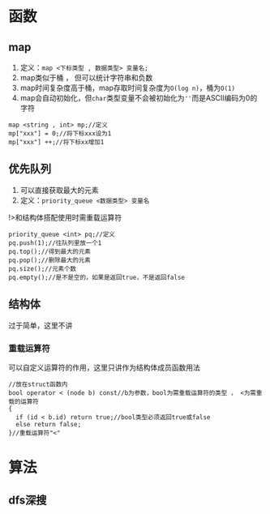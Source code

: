# 函数

## map

1. 定义：`map <下标类型 , 数据类型> 变量名;`
2. map类似于桶 ， 但可以统计字符串和负数
3. map时间复杂度高于桶，map存取时间复杂度为`O(log n)`，桶为`O(1)`
4. map会自动初始化，但`char`类型变量不会被初始化为`''`而是ASCII编码为0的字符

```c_cpp
map <string , int> mp;//定义
mp["xxx"] = 0;//将下标xxx设为1
mp["xxx"] ++;//将下标xx增加1
```

## 优先队列

1. 可以直接获取最大的元素
2. 定义：`priority_queue <数据类型> 变量名`

!>和结构体搭配使用时需重载运算符

```c_cpp
priority_queue <int> pq;//定义
pq.push(1);//往队列里放一个1
pq.top();//得到最大的元素
pq.pop();//删除最大的元素
pq.size();//元素个数
pq.empty();//是不是空的，如果是返回true，不是返回false
```

## 结构体

过于简单，这里不讲

### 重载运算符

可以自定义运算符的作用，这里只讲作为结构体成员函数用法

```c_cpp
//放在struct函数内
bool operator < (node b) const//b为参数，bool为需重载运算符的类型 ， <为需重载的运算符
{
  if (id < b.id) return true;//bool类型必须返回true或false
  else return false;
}//重载运算符"<"
```

# 算法

## dfs深搜

<br/>

```

```
